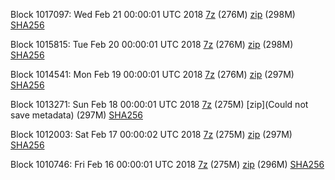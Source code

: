 Block 1017097: Wed Feb 21 00:00:01 UTC 2018 [7z](https://transfer.sh/y4MpB/bootstrap.dat.20180221.7z) (276M) [zip](https://transfer.sh/W8iRo/bootstrap.dat.20180221.zip) (298M) [SHA256](https://transfer.sh/ThHK6/sha256.txt)

Block 1015815: Tue Feb 20 00:00:01 UTC 2018 [7z](https://transfer.sh/2Za9t/bootstrap.dat.20180220.7z) (276M) [zip](https://transfer.sh/5t7xU/bootstrap.dat.20180220.zip) (298M) [SHA256](https://transfer.sh/SHMDW/sha256.txt)

Block 1014541: Mon Feb 19 00:00:01 UTC 2018 [7z](https://transfer.sh/miKow/bootstrap.dat.20180219.7z) (276M) [zip](https://transfer.sh/LhF2T/bootstrap.dat.20180219.zip) (297M) [SHA256](https://transfer.sh/VIeE3/sha256.txt)

Block 1013271: Sun Feb 18 00:00:01 UTC 2018 [7z](https://transfer.sh/JBKE5/bootstrap.dat.20180218.7z) (275M) [zip](Could not save metadata) (297M) [SHA256](https://transfer.sh/GYFDI/sha256.txt)

Block 1012003: Sat Feb 17 00:00:02 UTC 2018 [7z](https://transfer.sh/h9wh8/bootstrap.dat.20180217.7z) (275M) [zip](https://transfer.sh/Ow6Fz/bootstrap.dat.20180217.zip) (297M) [SHA256](https://transfer.sh/MxfiF/sha256.txt)

Block 1010746: Fri Feb 16 00:00:01 UTC 2018 [7z](https://transfer.sh/7D2Qj/bootstrap.dat.20180216.7z) (275M) [zip](https://transfer.sh/Yy3P7/bootstrap.dat.20180216.zip) (296M) [SHA256](https://transfer.sh/wfFGK/sha256.txt)
